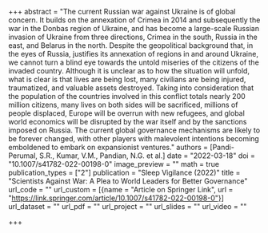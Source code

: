 +++
abstract = "The current Russian war against Ukraine is of global concern. It builds on the annexation of Crimea in 2014 and subsequently the war in the Donbas region of Ukraine, and has become a large-scale Russian invasion of Ukraine from three directions, Crimea in the south, Russia in the east, and Belarus in the north. Despite the geopolitical background that, in the eyes of Russia, justifies its annexation of regions in and around Ukraine, we cannot turn a blind eye towards the untold miseries of the citizens of the invaded country. Although it is unclear as to how the situation will unfold, what is clear is that lives are being lost, many civilians are being injured, traumatized, and valuable assets destroyed. Taking into consideration that the population of the countries involved in this conflict totals nearly 200 million citizens, many lives on both sides will be sacrificed, millions of people displaced, Europe will be overrun with new refugees, and global world economics will be disrupted by the war itself and by the sanctions imposed on Russia. The current global governance mechanisms are likely to be forever changed, with other players with malevolent intentions becoming emboldened to embark on expansionist ventures."
authors = [Pandi-Perumal, S.R., Kumar, V.M., Pandian, N.G. et al.]
date = "2022-03-18"
doi = "10.1007/s41782-022-00198-0"
image_preview = ""
math = true
publication_types = ["2"]
publication = "Sleep Vigilance (2022)"
title = "Scientists Against War: A Plea to World Leaders for Better Governance"
url_code = ""
url_custom = [{name = "Article on Springer Link", url = "https://link.springer.com/article/10.1007/s41782-022-00198-0"}]
url_dataset = ""
url_pdf = ""
url_project = ""
url_slides = ""
url_video = ""

+++
